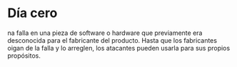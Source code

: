 [Title]: # (Vulnerabilidad de día cero -Zero day-)
[Difficulty]: # (Principiante)
[Order]: # (139)

# Día cero 
na falla en una pieza de software o hardware que previamente era desconocida para el fabricante del producto. Hasta que los fabricantes oigan de la falla y lo arreglen, los atacantes pueden usarla para sus propios propósitos.